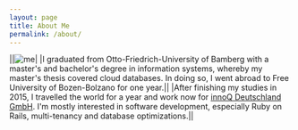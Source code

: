 ```yaml
---
layout: page
title: About Me
permalink: /about/
---
```


||![me](http://www.gravatar.com/avatar/140f700db0703975a38481d26b110e50.png?s=150)|
|I graduated from Otto-Friedrich-University of Bamberg with a master's and bachelor's degree in information systems, whereby my master's thesis covered cloud databases. In doing so, I went abroad to Free University of Bozen-Bolzano for one year.||
|After finishing my studies in 2015, I travelled the world for a year and work now for [innoQ Deutschland GmbH](https://www.innoq.com). I'm mostly interested in software development, especially Ruby on Rails, multi-tenancy and database optimizations.||
